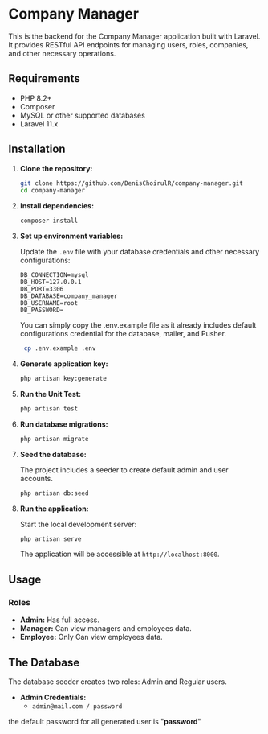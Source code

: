 # Company Manager

This is the backend for the Company Manager application built with Laravel. It provides RESTful API endpoints for managing users, roles, companies, and other necessary operations.

## Requirements

- PHP 8.2+
- Composer
- MySQL or other supported databases
- Laravel 11.x

## Installation

1. **Clone the repository:**

    ```bash
    git clone https://github.com/DenisChoirulR/company-manager.git
    cd company-manager
    ```

2. **Install dependencies:**

    ```bash
    composer install
    ```

3. **Set up environment variables:**

    Update the `.env` file with your database credentials and other necessary configurations:

    ```env
    DB_CONNECTION=mysql
    DB_HOST=127.0.0.1
    DB_PORT=3306
    DB_DATABASE=company_manager
    DB_USERNAME=root
    DB_PASSWORD=
    ```

    You can simply copy the .env.example file as it already includes default configurations credential for the database, mailer, and Pusher.

   ```bash
    cp .env.example .env
    ```

4. **Generate application key:**

    ```bash
    php artisan key:generate
    ```

5. **Run the Unit Test:**

    ```bash
    php artisan test
    ```

6. **Run database migrations:**

    ```bash
    php artisan migrate
    ```

7. **Seed the database:**

    The project includes a seeder to create default admin and user accounts.

    ```bash
    php artisan db:seed
    ```

8. **Run the application:**

    Start the local development server:

    ```bash
    php artisan serve
    ```

    The application will be accessible at `http://localhost:8000`.

## Usage

### Roles

- **Admin:** Has full access.
- **Manager:** Can view managers and employees data.
- **Employee:** Only Can view employees data.

## The Database

The database seeder creates two roles: Admin and Regular users.

- **Admin Credentials:**
  - `admin@mail.com / password`
 
the default password for all generated user is "**password**"
